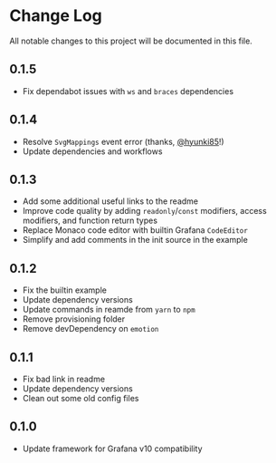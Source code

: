 # Change Log

All notable changes to this project will be documented in this file.

## 0.1.5

- Fix dependabot issues with `ws` and `braces` dependencies

## 0.1.4

- Resolve `SvgMappings` event error (thanks, [@hyunki85](https://github.com/hyunki85)!)
- Update dependencies and workflows

## 0.1.3

- Add some additional useful links to the readme
- Improve code quality by adding `readonly`/`const` modifiers, access modifiers, and function return types
- Replace Monaco code editor with builtin Grafana `CodeEditor`
- Simplify and add comments in the init source in the example

## 0.1.2

- Fix the builtin example
- Update dependency versions
- Update commands in reamde from `yarn` to `npm`
- Remove provisioning folder
- Remove devDependency on `emotion`

## 0.1.1

- Fix bad link in readme
- Update dependency versions
- Clean out some old config files

## 0.1.0

- Update framework for Grafana v10 compatibility